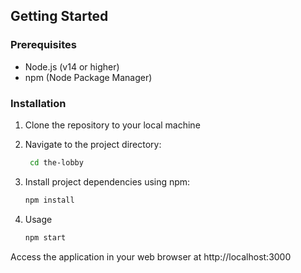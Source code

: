 ## Getting Started

### Prerequisites

- Node.js (v14 or higher)
- npm (Node Package Manager)

### Installation

1. Clone the repository to your local machine

2. Navigate to the project directory:

   ```bash
    cd the-lobby

   ```

3. Install project dependencies using npm:

   ```bash
   npm install

   ```

4. Usage

   ```bash
   npm start

   ```

Access the application in your web browser at http://localhost:3000
